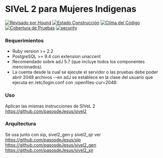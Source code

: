 # SIVeL 2 para Mujeres Indigenas

[![Revisado por Hound](https://img.shields.io/badge/Reviewed_by-Hound-8E64B0.svg)](https://houndci.com) [![Estado Construcción](https://api.travis-ci.org/pasosdeJesus/sivel2_mujeresindigenas.svg?branch=master)](https://travis-ci.org/pasosdeJesus/sivel2_mujeresindigenas) [![Clima del Código](https://codeclimate.com/github/pasosdeJesus/sivel2_mujeresindigenas/badges/gpa.svg)](https://codeclimate.com/github/pasosdeJesus/sivel2_mujeresindigenas) [![Cobertura de Pruebas](https://codeclimate.com/github/pasosdeJesus/sivel2_mujeresindigenas/badges/coverage.svg)](https://codeclimate.com/github/pasosdeJesus/sivel2_mujeresindigenas) [![security](https://hakiri.io/github/pasosdeJesus/sivel2_mujeresindigenas/master.svg)](https://hakiri.io/github/pasosdeJesus/sivel2_mujeresindigenas/master)



### Requerimientos
* Ruby version >= 2.2
* PostgreSQL >= 9.4 con extension unaccent
* Recomendado sobre adJ 5.7 (que incluye todos los componentes mencionados). 
* La cuenta desde la cual se ejecute el servidor o las pruebas debe poder abrir 2048 archivos --en adJ se establece en la clase del usuario que ejecuta en /etc/login.conf con :openfiles-cur=2048:


### Uso
Aplican las mismas instrucciones de SIVeL 2
https://github.com/pasosdeJesus/sivel2

### Arquitectura
Se usa junto con sip, sivel2_gen y sivel2_sjr ver
https://github.com/pasosdeJesus/sip
https://github.com/pasosdeJesus/sivel2_gen
https://github.com/pasosdeJesus/sivel2_sjr
